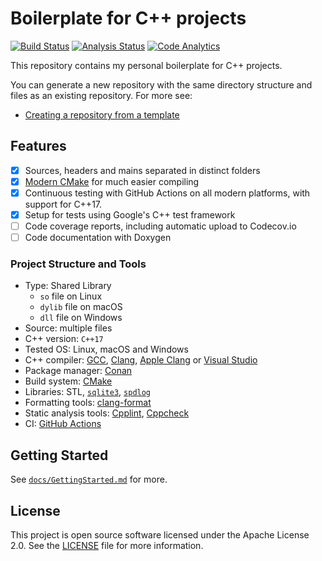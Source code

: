 # Boilerplate for C++ projects

[![Build Status][build badge]][build link]
[![Analysis Status][analysis badge]][analysis link]
[![Code Analytics][codacy badge]][codacy link]

This repository contains my personal boilerplate for C++ projects.

You can generate a new repository with the same directory structure
and files as an existing repository. For more see:

- [Creating a repository from a template][gh-template]

## Features

- [x] Sources, headers and mains separated in distinct folders
- [x] [Modern CMake][modern-cmake] for much easier compiling
- [x] Continuous testing with GitHub Actions on all modern platforms, with support for C++17.
- [x] Setup for tests using Google's C++ test framework
- [ ] Code coverage reports, including automatic upload to Codecov.io
- [ ] Code documentation with Doxygen

### Project Structure and Tools

- Type: Shared Library
  - `so` file on Linux
  - `dylib` file on macOS
  - `dll` file on Windows
- Source: multiple files
- C++ version: `C++17`
- Tested OS: Linux, macOS and Windows
- C++ compiler: [GCC][gcc], [Clang][clang], [Apple Clang][apple clang] or [Visual Studio][vs]
- Package manager: [Conan][conan]
- Build system: [CMake][cmake]
- Libraries: STL, [`sqlite3`][sqlite], [`spdlog`][spdlog]
- Formatting tools: [clang-format][clang-format]
- Static analysis tools: [Cpplint][cpplint], [Cppcheck][cppcheck]
- CI: [GitHub Actions][actions]

## Getting Started

See [`docs/GettingStarted.md`](./docs/GettingStarted.md) for more.

## License

This project is open source software licensed under the Apache License 2.0.
See the [LICENSE][license] file for more information.

[build link]: https://github.com/sergeyklay/cpp-project-template/actions?query=workflow%3Abuild
[build badge]: https://github.com/sergeyklay/cpp-project-template/workflows/build/badge.svg
[analysis link]: https://github.com/sergeyklay/cpp-project-template/actions?query=workflow%3Aanalysis
[analysis badge]: https://github.com/sergeyklay/cpp-project-template/workflows/analysis/badge.svg
[codacy badge]: https://app.codacy.com/project/badge/Grade/817c63485ffe441bbbdab2a4e2229ac1
[codacy link]: https://www.codacy.com/manual/klay/cpp-project-template/dashboard
[gh-template]: https://docs.github.com/en/github/creating-cloning-and-archiving-repositories/creating-a-repository-from-a-template
[gcc]: https://gcc.gnu.org/
[clang]: https://clang.llvm.org/
[apple clang]: https://apps.apple.com/us/app/xcode/id497799835
[vs]: https://visualstudio.microsoft.com
[conan]: https://conan.io/
[cmake]: https://cmake.org/
[sqlite]: https://www.sqlite.org/index.html
[spdlog]: https://github.com/gabime/spdlog
[actions]: https://github.com/features/actions
[modern-cmake]: https://gist.github.com/mbinna/c61dbb39bca0e4fb7d1f73b0d66a4fd1
[cpplint]: https://github.com/cpplint/cpplint
[cppcheck]: https://github.com/danmar/cppcheck
[clang-format]: https://clang.llvm.org/docs/ClangFormat.html
[license]: https://github.com/sergeyklay/cpp-project-template/blob/master/LICENSE

